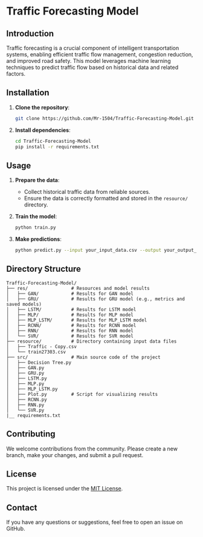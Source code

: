 # Traffic Forecasting Model

## Introduction

Traffic forecasting is a crucial component of intelligent transportation systems, enabling efficient traffic flow management, congestion reduction, and improved road safety. This model leverages machine learning techniques to predict traffic flow based on historical data and related factors.

## Installation

1. **Clone the repository**:

   ```bash
   git clone https://github.com/Mr-1504/Traffic-Forecasting-Model.git
   ```

2. **Install dependencies**:

   ```bash
   cd Traffic-Forecasting-Model
   pip install -r requirements.txt
   ```

## Usage

1. **Prepare the data**:

   - Collect historical traffic data from reliable sources.
   - Ensure the data is correctly formatted and stored in the `resource/` directory.

2. **Train the model**:

   ```bash
   python train.py
   ```

3. **Make predictions**:

   ```bash
   python predict.py --input your_input_data.csv --output your_output_predictions.csv
   ```

## Directory Structure

```plaintext
Traffic-Forecasting-Model/
├── res/                # Resources and model results
│   ├── GAN/            # Results for GAN model
│   ├── GRU/            # Results for GRU model (e.g., metrics and saved models)
│   ├── LSTM/           # Results for LSTM model
│   ├── MLP/            # Results for MLP model
│   ├── MLP_LSTM/       # Results for MLP_LSTM model
│   ├── RCNN/           # Results for RCNN model
│   ├── RNN/            # Results for RNN model
│   └── SVR/            # Results for SVR model
├── resource/           # Directory containing input data files
│   ├── Traffic - Copy.csv
│   └── train27303.csv
├── src/                # Main source code of the project
│   ├── Decision Tree.py
│   ├── GAN.py
│   ├── GRU.py
│   ├── LSTM.py
│   ├── MLP.py
│   ├── MLP_LSTM.py
│   ├── Plot.py         # Script for visualizing results
│   ├── RCNN.py
│   ├── RNN.py
│   └── SVR.py
|__ requirements.txt
```

## Contributing

We welcome contributions from the community. Please create a new branch, make your changes, and submit a pull request.

## License
This project is licensed under the [MIT License](LICENSE). 

## Contact

If you have any questions or suggestions, feel free to open an issue on GitHub.
